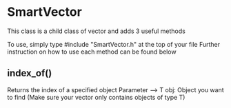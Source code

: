 # SmartVector
This class is a child class of vector and adds 3 useful methods

To use, simply type #include "SmartVector.h" at the top of your file
Further instruction on how to use each method can be found below

## index_of()
Returns the index of a specified object
Parameter --> 
T obj: Object you want to find 
(Make sure your vector only contains objects of type T)
